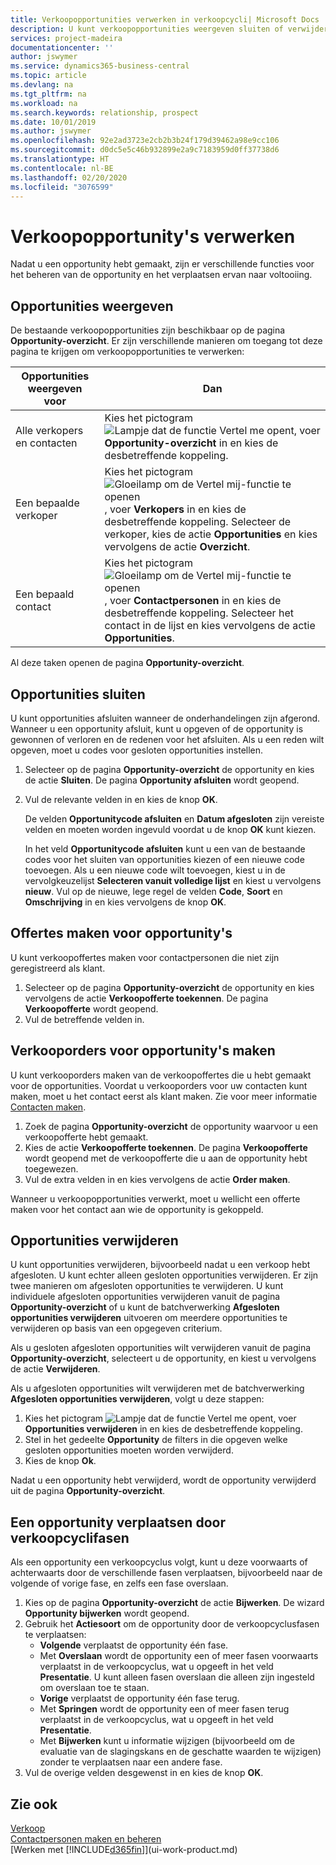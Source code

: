 ```yaml
---
title: Verkoopopportunities verwerken in verkoopcycli| Microsoft Docs
description: U kunt verkoopopportunities weergeven sluiten of verwijderen en u kunt ook offertes en verkooporders voor opportunity's maken en een opportunity verplaatsen door de fasen van een verkoopcyclus.
services: project-madeira
documentationcenter: ''
author: jswymer
ms.service: dynamics365-business-central
ms.topic: article
ms.devlang: na
ms.tgt_pltfrm: na
ms.workload: na
ms.search.keywords: relationship, prospect
ms.date: 10/01/2019
ms.author: jswymer
ms.openlocfilehash: 92e2ad3723e2cb2b3b24f179d39462a98e9cc106
ms.sourcegitcommit: d0dc5e5c46b932899e2a9c7183959d0ff37738d6
ms.translationtype: HT
ms.contentlocale: nl-BE
ms.lasthandoff: 02/20/2020
ms.locfileid: "3076599"
---
```

# <a name="process-sales-opportunities"></a>Verkoopopportunity's verwerken
Nadat u een opportunity hebt gemaakt, zijn er verschillende functies voor het beheren van de opportunity en het verplaatsen ervan naar voltooiing.

## <a name="to-view-opportunities"></a>Opportunities weergeven
De bestaande verkoopopportunities zijn beschikbaar op de pagina **Opportunity-overzicht**. Er zijn verschillende manieren om toegang tot deze pagina te krijgen om verkoopopportunities te verwerken:

| Opportunities weergeven voor | Dan |
| --- | --- |
| Alle verkopers en contacten |Kies het pictogram ![Lampje dat de functie Vertel me opent](media/ui-search/search_small.png "Vertel me wat u wilt doen"), voer **Opportunity-overzicht** in en kies de desbetreffende koppeling. |
| Een bepaalde verkoper |Kies het pictogram ![Gloeilamp om de Vertel mij-functie te openen](media/ui-search/search_small.png "Vertel me wat u wilt doen"), voer **Verkopers** in en kies de desbetreffende koppeling. Selecteer de verkoper, kies de actie **Opportunities** en kies vervolgens de actie **Overzicht**. |
| Een bepaald contact |Kies het pictogram ![Gloeilamp om de Vertel mij-functie te openen](media/ui-search/search_small.png "Vertel me wat u wilt doen"), voer **Contactpersonen** in en kies de desbetreffende koppeling. Selecteer het contact in de lijst en kies vervolgens de actie **Opportunities**. |

Al deze taken openen de pagina **Opportunity-overzicht**.

## <a name="to-close-opportunities"></a>Opportunities sluiten
U kunt opportunities afsluiten wanneer de onderhandelingen zijn afgerond. Wanneer u een opportunity afsluit, kunt u opgeven of de opportunity is gewonnen of verloren en de redenen voor het afsluiten. Als u een reden wilt opgeven, moet u codes voor gesloten opportunities instellen.

1. Selecteer op de pagina **Opportunity-overzicht** de opportunity en kies de actie **Sluiten**. De pagina **Opportunity afsluiten** wordt geopend.
2. Vul de relevante velden in en kies de knop **OK**.

   De velden **Opportunitycode afsluiten** en **Datum afgesloten** zijn vereiste velden en moeten worden ingevuld voordat u de knop **OK** kunt kiezen.

   In het veld **Opportunitycode afsluiten** kunt u een van de bestaande codes voor het sluiten van opportunities kiezen of een nieuwe code toevoegen. Als u een nieuwe code wilt toevoegen, kiest u in de vervolgkeuzelijst **Selecteren vanuit volledige lijst** en kiest u vervolgens **nieuw**. Vul op de nieuwe, lege regel de velden **Code**, **Soort** en **Omschrijving** in en kies vervolgens de knop **OK**.

## <a name="to-create-quotes-for-opportunities"></a>Offertes maken voor opportunity's
U kunt verkoopoffertes maken voor contactpersonen die niet zijn geregistreerd als klant.

1. Selecteer op de pagina **Opportunity-overzicht** de opportunity en kies vervolgens de actie **Verkoopofferte toekennen**. De pagina **Verkoopofferte** wordt geopend.
2. Vul de betreffende velden in.

## <a name="to-create-sales-orders-for-opportunities"></a>Verkooporders voor opportunity's maken
U kunt verkooporders maken van de verkoopoffertes die u hebt gemaakt voor de opportunities. Voordat u verkooporders voor uw contacten kunt maken, moet u het contact eerst als klant maken. Zie voor meer informatie [Contacten maken](marketing-create-contact-companies.md).

1. Zoek de pagina **Opportunity-overzicht** de opportunity waarvoor u een verkoopofferte hebt gemaakt.
2. Kies de actie **Verkoopofferte toekennen**. De pagina **Verkoopofferte** wordt geopend met de verkoopofferte die u aan de opportunity hebt toegewezen.
3. Vul de extra velden in en kies vervolgens de actie **Order maken**.

Wanneer u verkoopopportunities verwerkt, moet u wellicht een offerte maken voor het contact aan wie de opportunity is gekoppeld.

## <a name="to-delete-opportunities"></a>Opportunities verwijderen
U kunt opportunities verwijderen, bijvoorbeeld nadat u een verkoop hebt afgesloten. U kunt echter alleen gesloten opportunities verwijderen. Er zijn twee manieren om afgesloten opportunities te verwijderen. U kunt individuele afgesloten opportunities verwijderen vanuit de pagina **Opportunity-overzicht** of u kunt de batchverwerking **Afgesloten opportunities verwijderen** uitvoeren om meerdere opportunities te verwijderen op basis van een opgegeven criterium.

Als u gesloten afgesloten opportunities wilt verwijderen vanuit de pagina **Opportunity-overzicht**, selecteert u de opportunity, en kiest u vervolgens de actie **Verwijderen**.

Als u afgesloten opportunities wilt verwijderen met de batchverwerking **Afgesloten opportunities verwijderen**, volgt u deze stappen:

1. Kies het pictogram ![Lampje dat de functie Vertel me opent](media/ui-search/search_small.png "Vertel me wat u wilt doen"), voer **Opportunities verwijderen** in en kies de desbetreffende koppeling.
2. Stel in het gedeelte **Opportunity** de filters in die opgeven welke gesloten opportunities moeten worden verwijderd.
3. Kies de knop **Ok**.

Nadat u een opportunity hebt verwijderd, wordt de opportunity verwijderd uit de pagina **Opportunity-overzicht**.

## <a name="to-move-an-opportunity-through-sales-cycle-stages"></a>Een opportunity verplaatsen door verkoopcyclifasen
Als een opportunity een verkoopcyclus volgt, kunt u deze voorwaarts of achterwaarts door de verschillende fasen verplaatsen, bijvoorbeeld naar de volgende of vorige fase, en zelfs een fase overslaan.

1. Kies op de pagina **Opportunity-overzicht** de actie **Bijwerken**. De wizard **Opportunity bijwerken** wordt geopend.
2. Gebruik het **Actiesoort** om de opportunity door de verkoopcyclusfasen te verplaatsen:
   * **Volgende** verplaatst de opportunity één fase.
   * Met **Overslaan** wordt de opportunity een of meer fasen voorwaarts verplaatst in de verkoopcyclus, wat u opgeeft in het veld **Presentatie**. U kunt alleen fasen overslaan die alleen zijn ingesteld om overslaan toe te staan.
   * **Vorige** verplaatst de opportunity één fase terug.
   * Met **Springen** wordt de opportunity een of meer fasen terug verplaatst in de verkoopcyclus, wat u opgeeft in het veld **Presentatie**.
   * Met **Bijwerken** kunt u informatie wijzigen (bijvoorbeeld om de evaluatie van de slagingskans en de geschatte waarden te wijzigen) zonder te verplaatsen naar een andere fase.
3. Vul de overige velden desgewenst in en kies de knop **OK**.

## <a name="see-also"></a>Zie ook
[Verkoop](sales-manage-sales.md)  
[Contactpersonen maken en beheren](marketing-contacts.md)  
[Werken met [!INCLUDE[d365fin](includes/d365fin_md.md)]](ui-work-product.md)
